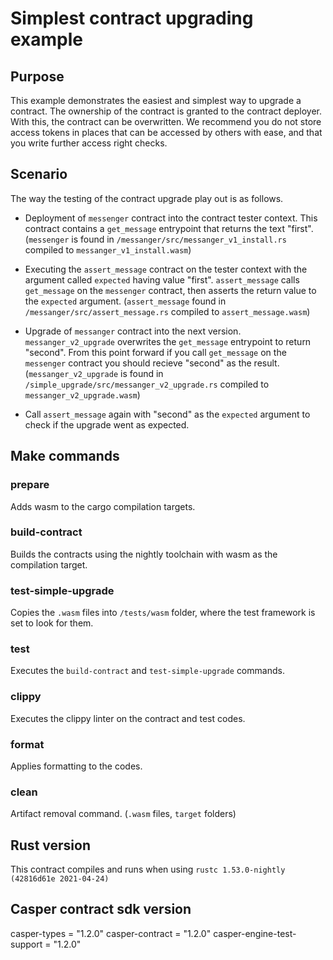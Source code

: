 # Simplest contract upgrading example

## Purpose

This example demonstrates the easiest and simplest way to upgrade a contract.
The ownership of the contract is granted to the contract deployer.
With this, the contract can be overwritten. We recommend you do not store access
tokens in places that can be accessed by others with ease, and that you write
further access right checks.

## Scenario

The way the testing of the contract upgrade play out is as follows.
- Deployment of `messenger` contract into the contract tester context.
This contract contains a `get_message` entrypoint that returns the text "first".
(`messenger` is found in `/messanger/src/messanger_v1_install.rs` compiled
to `messanger_v1_install.wasm`)

- Executing the `assert_message` contract on the tester context with the argument
called `expected` having value "first". `assert_message` calls `get_message` on
the `messenger` contract, then asserts the return value to the `expected` argument. 
(`assert_message` found in `/messanger/src/assert_message.rs` compiled
to `assert_message.wasm`)

- Upgrade of `messanger` contract into the next version.
`messanger_v2_upgrade` overwrites the `get_message` entrypoint to return "second".
From this point forward if you call `get_message` on the `messenger` contract
you should recieve "second" as the result.
(`messanger_v2_upgrade` is found in `/simple_upgrade/src/messanger_v2_upgrade.rs`
compiled to `messanger_v2_upgrade.wasm`)

- Call `assert_message` again with "second" as the `expected` argument to check
if the upgrade went as expected.

## Make commands
### prepare
Adds wasm to the cargo compilation targets.

### build-contract
Builds the contracts using the nightly toolchain with wasm as the compilation target.

### test-simple-upgrade
Copies the `.wasm` files into `/tests/wasm` folder, where the test framework is set to look for them.

### test
Executes the `build-contract` and `test-simple-upgrade` commands.

### clippy
Executes the clippy linter on the contract and test codes.

### format
Applies formatting to the codes.

### clean
Artifact removal command. (`.wasm` files, `target` folders)

## Rust version
This contract compiles and runs when using `rustc 1.53.0-nightly (42816d61e 2021-04-24)`

## Casper contract sdk version
casper-types = "1.2.0"
casper-contract = "1.2.0"
casper-engine-test-support = "1.2.0"
